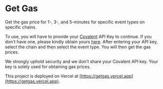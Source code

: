 # Get Gas

Get the gas price for 1-, 3-, and 5-minutes for specific event types on specific chains.

To use, you will have to provide your [Covalent](https://covalenthq.com) API Key to continue. If you don't have one, please kindly obtain yours [here](https://www.covalenthq.com/platform/auth/register/). After entering your API key, select the chain and then select the event type. You will then get the gas prices.

We strongly uphold security and we don't share your Covalent API key. Your key is solely used for obtaining gas prices.

This project is deployed on Vercel at [https://getgas.vercel.app](https://getgas.vercel.app).
